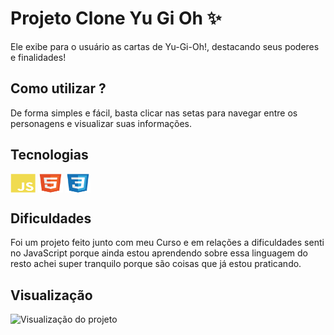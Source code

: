 # Projeto Clone Yu Gi Oh ✨ 
Ele exibe para o usuário as cartas de Yu-Gi-Oh!, destacando seus poderes e finalidades!



## Como utilizar ?
De forma simples e fácil, basta clicar nas setas para navegar entre os personagens e visualizar suas informações.



## Tecnologias 
<div style="display: inline_block">
  <img align="center" alt="Js" height="30" width="40" src="https://raw.githubusercontent.com/devicons/devicon/master/icons/javascript/javascript-plain.svg">
  <img align="center" alt="HTML" height="30" width="40" src="https://raw.githubusercontent.com/devicons/devicon/master/icons/html5/html5-original.svg">
  <img align="center" alt="CSS" height="30" width="40" src="https://raw.githubusercontent.com/devicons/devicon/master/icons/css3/css3-original.svg">
</div>

## Dificuldades
Foi um projeto feito junto com meu Curso e em relações a dificuldades senti no JavaScript porque ainda estou aprendendo sobre essa linguagem do resto achei super tranquilo porque são coisas que já estou praticando.



## Visualização
![Visualização do projeto](./assets/Vídeo%20sem%20título%20‐%20Feito%20com%20o%20Clipchamp.gif)
